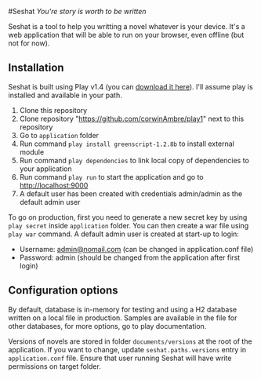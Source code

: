 #Seshat
*You're story is worth to be written*

Seshat is a tool to help you writting a novel whatever is your device. It's a web application that will be able to run on your browser, even offline (but not for now).

## Installation
Seshat is built using Play v1.4 (you can [download it here](https://downloads.typesafe.com/play/1.4.2/play-1.4.2.zip)). I'll assume play is installed and available in your path.

1. Clone this repository
2. Clone repository "https://github.com/corwinAmbre/play1" next to this repository
2. Go to `application` folder
3. Run command `play install greenscript-1.2.8b` to install external module
4. Run command `play dependencies` to link local copy of dependencies to your application
5. Run command `play run` to start the application and go to [http://localhost:9000](http://localhost:9000)
6. A default user has been created with credentials admin/admin as the default admin user

To go on production, first you need to generate a new secret key by using `play secret` inside `application` folder. You can then create a war file using `play war` command.
A default admin user is created at start-up to login:

* Username: admin@nomail.com (can be changed in application.conf file)
* Password: admin (should be changed from the application after first login)

## Configuration options
By default, database is in-memory for testing and using a H2 database written on a local file in production. Samples are available in the file for other databases, for more options, go to play documentation.

Versions of novels are stored in folder `documents/versions` at the root of the application. If you want to change, update `seshat.paths.versions` entry in `application.conf` file. Ensure that user running Seshat will have write permissions on target folder.